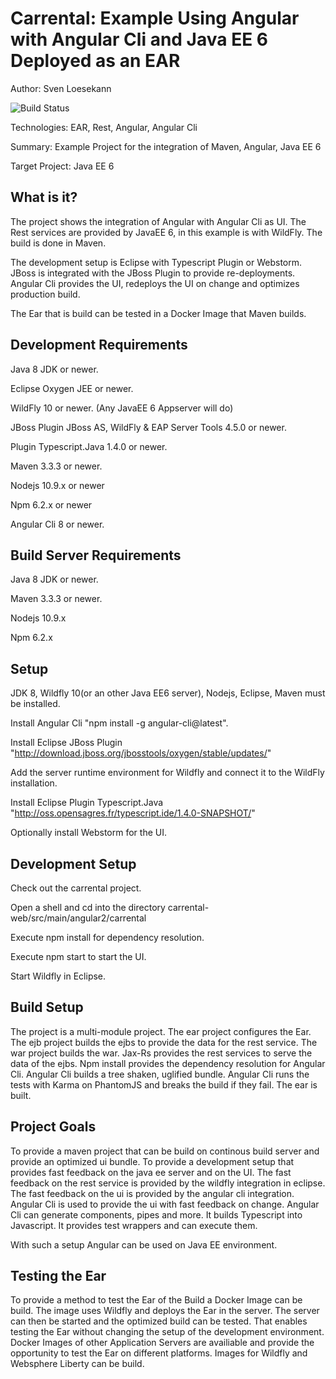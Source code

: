Carrental: Example Using Angular with Angular Cli and Java EE 6 Deployed as an EAR
==============================================================================================
Author: Sven Loesekann

![Build Status](https://travis-ci.org/Angular2Guy/Angular2AndJavaEE.svg?branch=master)


Technologies: EAR, Rest, Angular, Angular Cli

Summary: Example Project for the integration of Maven, Angular, Java EE 6

Target Project: Java EE 6

What is it?
-----------

The project shows the integration of Angular with Angular Cli as UI. The Rest services are provided by JavaEE 6, in this example is with WildFly. The build is done in Maven. 

The development setup is Eclipse with Typescript Plugin or Webstorm. JBoss is integrated with the JBoss Plugin to provide re-deployments. Angular Cli provides the UI, redeploys the UI on change and optimizes production build.

The Ear that is build can be tested in a Docker Image that Maven builds.

Development Requirements
-------------------

Java 8 JDK or newer. 

Eclipse Oxygen JEE or newer.

WildFly 10 or newer. (Any JavaEE 6 Appserver will do)

JBoss Plugin JBoss AS, WildFly & EAP Server Tools	4.5.0 or newer.

Plugin Typescript.Java 1.4.0 or newer.

Maven 3.3.3 or newer. 

Nodejs 10.9.x or newer 

Npm 6.2.x or newer

Angular Cli 8 or newer. 

Build Server Requirements
-------------------------
Java 8 JDK or newer. 

Maven 3.3.3 or newer. 

Nodejs 10.9.x  

Npm 6.2.x 

Setup
-----
JDK 8, Wildfly 10(or an other Java EE6 server), Nodejs, Eclipse, Maven must be installed.

Install Angular Cli "npm install -g angular-cli@latest".

Install Eclipse JBoss Plugin "http://download.jboss.org/jbosstools/oxygen/stable/updates/"

Add the server runtime environment for Wildfly and connect it to the WildFly installation.

Install Eclipse Plugin Typescript.Java "http://oss.opensagres.fr/typescript.ide/1.4.0-SNAPSHOT/"

Optionally install Webstorm for the UI.

Development Setup
-----------------
Check out the carrental project. 

Open a shell and cd into the directory carrental-web/src/main/angular2/carrental

Execute npm install for dependency resolution.

Execute npm start to start the UI.

Start Wildfly in Eclipse.

Build Setup
-----------
The project is a multi-module project. 
The ear project configures the Ear.
The ejb project builds the ejbs to provide the data for the rest service.
The war project builds the war. Jax-Rs provides the rest services to serve the data of the ejbs. Npm install provides the dependency resolution for Angular Cli. Angular Cli builds a tree shaken, uglified bundle. Angular Cli runs the tests with Karma on PhantomJS and breaks the build if they fail.
The ear is built.

Project Goals
------------
To provide a maven project that can be build on continous build server and provide an optimized ui bundle. 
To provide a development setup that provides fast feedback on the java ee server and on the UI. 
The fast feedback on the rest service is provided by the wildfly integration in eclipse.
The fast feedback on the ui is provided by the angular cli integration. Angular Cli is used to provide the ui with fast feedback on change. Angular Cli can generate components, pipes and more. It builds Typescript into Javascript. It provides test wrappers and can execute them. 

With such a setup Angular can be used on Java EE environment.

Testing the Ear
---------------
To provide a method to test the Ear of the Build a Docker Image can be build. The image uses Wildfly and deploys the Ear in the server. The server can then be started and the optimized build can be tested. That enables testing the Ear without changing the setup of the development environment. Docker Images of other Application Servers are availiable and provide the opportunity to test the Ear on different platforms. Images for Wildfly and Websphere Liberty can be build.
